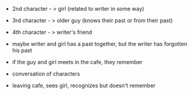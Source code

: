 - 2nd character - > girl (related to writer in some way)
- 3rd character - > older guy (knows their past or from their past)
- 4th character - > writer's friend

- maybe writer and girl has a past together, but the writer has forgotten his past
- if the guy and girl meets in the cafe, they remember

- conversation of characters

- leaving cafe, sees girl, recognizes but doesn't remember
